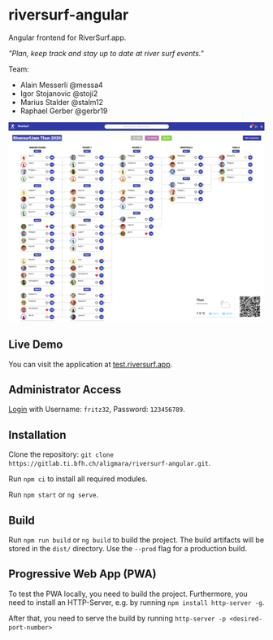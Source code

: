 # riversurf-angular

Angular frontend for RiverSurf.app.

*"Plan, keep track and stay up to date at river surf events."*

Team:

* Alain Messerli @messa4
* Igor Stojanovic @stoji2
* Marius Stalder @stalm12
* Raphael Gerber @gerbr19

![RiverSurf.app Result View](src/assets/images/riversurf-app.png)

## Live Demo

You can visit the application at [test.riversurf.app](https://test.riversurf.app).


## Administrator Access

[Login](https://test.riversurf.app/login) with Username: `fritz32`, Password: `123456789`.


## Installation

Clone the repository: `git clone https://gitlab.ti.bfh.ch/aligmara/riversurf-angular.git`.

Run `npm ci` to install all required modules.

Run `npm start` or `ng serve`.

## Build

Run `npm run build` or `ng build` to build the project. The build artifacts will be stored in the `dist/` directory. Use the `--prod` flag for a production build.


## Progressive Web App (PWA)

To test the PWA locally, you need to build the project. Furthermore, you need to install an HTTP-Server, e.g. by running `npm install http-server -g`.

After that, you need to serve the build by running `http-server -p <desired-port-number>`
